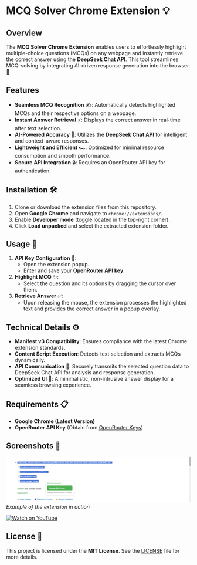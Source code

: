 # MCQ Solver Chrome Extension 💡

## Overview
The **MCQ Solver Chrome Extension** enables users to effortlessly highlight multiple-choice questions (MCQs) on any webpage and instantly retrieve the correct answer using the **DeepSeek Chat API**. This tool streamlines MCQ-solving by integrating AI-driven response generation into the browser. 🚀

## Features
- **Seamless MCQ Recognition** ✍️: Automatically detects highlighted MCQs and their respective options on a webpage.
- **Instant Answer Retrieval** ⚡: Displays the correct answer in real-time after text selection.
- **AI-Powered Accuracy** 🤖: Utilizes the **DeepSeek Chat API** for intelligent and context-aware responses.
- **Lightweight and Efficient** 🏎️: Optimized for minimal resource consumption and smooth performance.
- **Secure API Integration** 🔒: Requires an OpenRouter API key for authentication.

## Installation 🛠️
1. Clone or download the extension files from this repository.
2. Open **Google Chrome** and navigate to `chrome://extensions/`.
3. Enable **Developer mode** (toggle located in the top-right corner).
4. Click **Load unpacked** and select the extracted extension folder.

## Usage 📌
1. **API Key Configuration** 🔑: 
   - Open the extension popup.
   - Enter and save your **OpenRouter API key**.
2. **Highlight MCQ** ✨:
   - Select the question and its options by dragging the cursor over them.
3. **Retrieve Answer** ✅:
   - Upon releasing the mouse, the extension processes the highlighted text and provides the correct answer in a popup overlay.

## Technical Details ⚙️
- **Manifest v3 Compatibility**: Ensures compliance with the latest Chrome extension standards.
- **Content Script Execution**: Detects text selection and extracts MCQs dynamically.
- **API Communication** 📡: Securely transmits the selected question data to DeepSeek Chat API for analysis and response generation.
- **Optimized UI** 🎨: A minimalistic, non-intrusive answer display for a seamless browsing experience.

## Requirements 📋
- **Google Chrome (Latest Version)**
- **OpenRouter API Key** (Obtain from [OpenRouter Keys](https://openrouter.ai/keys))

## Screenshots 📸
![Screenshot 1](screenshot1.png)  
*Example of the extension in action*

[![Watch on YouTube](https://img.shields.io/badge/Watch%20on-YouTube-red?logo=youtube)](https://youtu.be/4Ikr7zd-CQE?si=3WU0qADkDO9mAIft)

## License 📜
This project is licensed under the **MIT License**. See the [LICENSE](LICENSE) file for more details.

